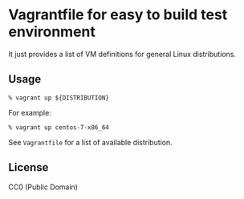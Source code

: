 # Vagrantfile for easy to build test environment

It just provides a list of VM definitions for general Linux
distributions.

## Usage

    % vagrant up ${DISTRIBUTION}

For example:

    % vagrant up centos-7-x86_64

See `Vagrantfile` for a list of available distribution.

## License

CC0 (Public Domain)
